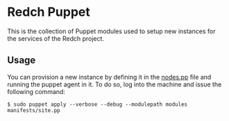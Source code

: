 # Redch Puppet

This is the collection of Puppet modules used to setup new instances for the services of the Redch project.

## Usage

You can provision a new instance by defining it in the [nodes.pp](https://github.com/sauloperez/redch-puppet-vm/blob/master/manifests/nodes.pp) file and running the puppet agent in it.
To do so, log into the machine and issue the following command:

    $ sudo puppet apply --verbose --debug --modulepath modules manifests/site.pp


